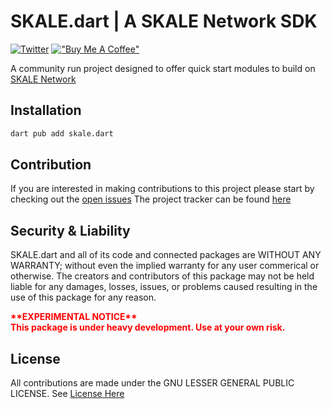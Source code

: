 SKALE.dart | A SKALE Network SDK
==================
<!-- [![Code Coverage](https://github.com/Dirt-Road-Development/skale.js/actions/workflows/coverage.yml/badge.svg?branch=main)](https://github.com/Dirt-Road-Development/skale.js/actions/workflows/coverage.yml) -->
[![Twitter](https://img.shields.io/twitter/url/https/twitter.com/thegreataxios.svg?style=social&label=Follow%20%40thegreataxios)](https://twitter.com/thegreataxios)
[!["Buy Me A Coffee"](https://www.buymeacoffee.com/assets/img/custom_images/orange_img.png)](https://www.buymeacoffee.com/thegreataxios)

A community run project designed to offer quick start modules to build on [SKALE Network](https://skale.space)

Installation
----------

```bash
dart pub add skale.dart
```


Contribution
----------
If you are interested in making contributions to this project please start by checking out the [open issues](https://github.com/Dirt-Road-Development/skale.dart/issues)
The project tracker can be found [here](https://github.com/orgs/Dirt-Road-Development/projects/4/views/6)


Security & Liability
----------
SKALE.dart and all of its code and connected packages are WITHOUT ANY WARRANTY; without even the implied warranty for any user commerical or otherwise. The creators and contributors of this package may not be held liable for any damages, losses, issues, or problems caused resulting in the use of this package for any reason.

<p style="font-weight: bold; color: red;">**EXPERIMENTAL NOTICE**<br />
This package is under heavy development. Use at your own risk.
</p>

License
----------
All contributions are made under the GNU LESSER GENERAL PUBLIC LICENSE. See [License Here](./LICENSE)

